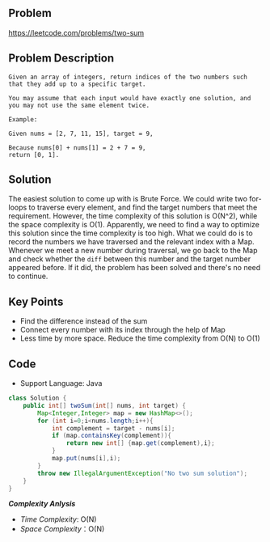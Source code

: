 ## Problem
https://leetcode.com/problems/two-sum

## Problem Description
```
Given an array of integers, return indices of the two numbers such that they add up to a specific target.

You may assume that each input would have exactly one solution, and you may not use the same element twice.

Example:

Given nums = [2, 7, 11, 15], target = 9,

Because nums[0] + nums[1] = 2 + 7 = 9,
return [0, 1].
```

## Solution
The easiest solution to come up with is Brute Force. We could write two for-loops to traverse every element, and find the target numbers that meet the requirement. However, the time complexity of this solution is O(N^2), while the space complexity is O(1). Apparently, we need to find a way to optimize this solution since the time complexity is too high. What we could do is to record the numbers we have traversed and the relevant index with a Map. Whenever we meet a new number during traversal, we go back to the Map and check whether the `diff` between this number and the target number appeared before. If it did, the problem has been solved and there's no need to continue.

## Key Points
 - Find the difference instead of the sum
 - Connect every number with its index through the help of Map
 - Less time by more space. Reduce the time complexity from O(N) to O(1)

 ## Code
  - Support Language: Java

```java
class Solution {
    public int[] twoSum(int[] nums, int target) {
        Map<Integer,Integer> map = new HashMap<>();
        for (int i=0;i<nums.length;i++){
            int complement = target - nums[i];
            if (map.containsKey(complement)){
                return new int[] {map.get(complement),i};
            } 
            map.put(nums[i],i);            
        }
        throw new IllegalArgumentException("No two sum solution");
    }
}
```

***Complexity Anlysis***

- *Time Complexity*: O(N)
- *Space Complexity*：O(N)
